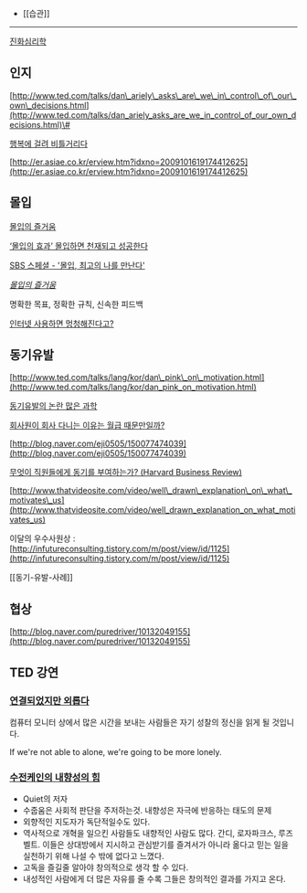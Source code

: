 
* [[습관]]

----


[진화심리학](http://alankang.tistory.com/272 "http://alankang.tistory.com/272")

## 인지

[http://www.ted.com/talks/dan\_ariely\_asks\_are\_we\_in\_control\_of\_our\_own\_decisions.html](http://www.ted.com/talks/dan_ariely_asks_are_we_in_control_of_our_own_decisions.html)\#

[행복에 걸려 비틀거리다](http://jhrogue.blogspot.com/2009/12/blog-post.html?utm_source=feedburner&utm_medium=feed&utm_campaign=Feed%3A+blogspot%2FASpE+%28%3F%3F%3F+vs+%3F%29 "http://jhrogue.blogspot.com/2009/12/blog-post.html?utm_source=feedburner&utm_medium=feed&utm_campaign=Feed%3A+blogspot%2FASpE+%28%3F%3F%3F+vs+%3F%29")

[http://er.asiae.co.kr/erview.htm?idxno=2009101619174412625](http://er.asiae.co.kr/erview.htm?idxno=2009101619174412625)

## 몰입

[몰입의 즐거움](http://yein.tistory.com/entry/%EB%AA%B0%EC%9E%85%EC%9D%98-%EC%A6%90%EA%B1%B0%EC%9B%80 "몰입의 즐거움")

[‘몰입의 효과’ 몰입하면 천재되고 성공한다](http://article.joins.com/article/article.asp?ctg=12&total_id=2768554 "‘몰입의 효과’ 몰입하면 천재되고 성공한다")

[SBS 스페셜 - '몰입, 최고의 나를
만난다'](http://wizard2.sbs.co.kr/resource/template/contents/07_broadcast_view_ext_detail.jsp?vProgId=1000126&vVodId=V0000311936&vMenuId=1002036&rpage=10&cpage=1&vVodCnt1=00089&vVodCnt2=00&vUrl=/vobos/wizard2/resource/template/contents/02_broadcast_ext_board_type_sx.j "SBS 스페셜 - '몰입, 최고의 나를 만난다'")

*[몰입의 즐거움](http://inuit.co.kr/1403 "http://inuit.co.kr/1403")*

명확한 목표, 정확한 규칙, 신속한 피드백

[인터넷 사용하면 멍청해진다고?](http://www.hani.co.kr/arti/economy/it/430006.html "http://www.hani.co.kr/arti/economy/it/430006.html")

## 동기유발

[http://www.ted.com/talks/lang/kor/dan\_pink\_on\_motivation.html](http://www.ted.com/talks/lang/kor/dan_pink_on_motivation.html)

[동기유발의 논란 많은 과학](http://agile.egloos.com/5186146 "http://agile.egloos.com/5186146")

[회사원이 회사 다니는 이유는 월급 때문만일까?](http://blog.hani.co.kr/goodeconomy/26861 "http://blog.hani.co.kr/goodeconomy/26861")

[http://blog.naver.com/eji0505/150077474039](http://blog.naver.com/eji0505/150077474039)

[무엇이 직원들에게 동기를 부여하는가? (Harvard Business
Review)](http://sungmooncho.com/2010/04/19/motivation/ "http://sungmooncho.com/2010/04/19/motivation/")

[http://www.thatvideosite.com/video/well\_drawn\_explanation\_on\_what\_motivates\_us](http://www.thatvideosite.com/video/well_drawn_explanation_on_what_motivates_us)

이달의 우수사원상 :
[http://infutureconsulting.tistory.com/m/post/view/id/1125](http://infutureconsulting.tistory.com/m/post/view/id/1125)

[[동기-유발-사례]]

## 협상

[http://blog.naver.com/puredriver/10132049155](http://blog.naver.com/puredriver/10132049155)


## TED 강연

### [연결되었지만 외롭다](http://www.ted.com/talks/lang/ko/sherry_turkle_alone_together.html)
컴퓨터 모니터 상에서 많은 시간을 보내는 사람들은 자기 성찰의 정신을 읽게 될 것입니다.

If we're not able to alone, we're going to be more lonely.

### [수전케인의 내향성의 힘](http://www.ted.com/talks/susan_cain_the_power_of_introverts.html)
- Quiet의 저자
- 수줍움은 사회적 판단을 주저하는것. 내향성은 자극에 반응하는 태도의 문제
- 외향적인  지도자가 독단적일수도 있다.
- 역사적으로 개혁을 일으킨 사람들도 내향적인 사람도 많다. 간디, 로자파크스, 루즈벨트.  이들은 상대방에서 지시하고 관심받기를 즐겨서가 아니라 옮다고 믿는 일을 실천하기 위해 나설 수 밖에 없다고 느꼈다.
- 고독을 즐길줄 알아야 창의적으로 생각 할 수 있다.
- 내성적인 사람에게 더 많은 자유를 줄 수록 그들은  창의적인 결과를 가지고 온다.
